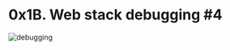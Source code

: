 # 0x1B. Web stack debugging #4
![debugging](https://cdn.lynda.com/course/645067/645067-636614622227054107-16x9.jpg)
